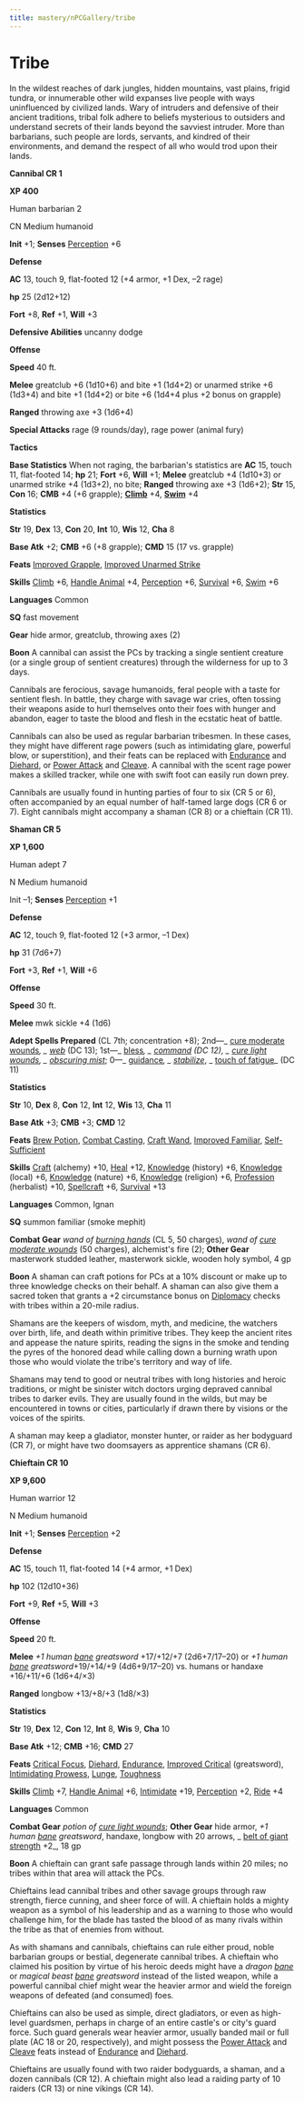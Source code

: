 ```yaml
---
title: mastery/nPCGallery/tribe
---
```

# Tribe

In the wildest reaches of dark jungles, hidden mountains, vast plains, frigid tundra, or innumerable other wild expanses live people with ways uninfluenced by civilized lands. Wary of intruders and defensive of their ancient traditions, tribal folk adhere to beliefs mysterious to outsiders and understand secrets of their lands beyond the savviest intruder. More than barbarians, such people are lords, servants, and kindred of their environments, and demand the respect of all who would trod upon their lands.

**Cannibal CR 1**

**XP 400**

Human barbarian 2

CN Medium humanoid

**Init** +1; **Senses** [Perception](../../skills/perception.md#_perception) +6

**Defense**

**AC** 13, touch 9, flat-footed 12 (+4 armor, +1 Dex, –2 rage)

**hp** 25 (2d12+12)

**Fort** +8, **Ref** +1, **Will** +3

**Defensive Abilities** uncanny dodge

**Offense**

**Speed** 40 ft.

**Melee** greatclub +6 (1d10+6) and bite +1 (1d4+2) or unarmed strike +6 (1d3+4) and bite +1 (1d4+2) or bite +6 (1d4+4 plus +2 bonus on grapple)

**Ranged** throwing axe +3 (1d6+4)

**Special Attacks** rage (9 rounds/day), rage power (animal fury)

**Tactics**

**Base Statistics** When not raging, the barbarian's statistics are **AC** 15, touch 11, flat-footed 14; **hp** 21; **Fort** +6, **Will** +1; **Melee** greatclub +4 (1d10+3) or unarmed strike +4 (1d3+2), no bite; **Ranged** throwing axe +3 (1d6+2); **Str** 15, **Con** 16; **CMB** +4 (+6 grapple); **[Climb](../../skills/climb.md#_climb)** +4, **[Swim](../../skills/swim.md#_swim)** +4

**Statistics**

**Str** 19, **Dex** 13, **Con** 20, **Int** 10, **Wis** 12, **Cha** 8

**Base Atk** +2; **CMB** +6 (+8 grapple); **CMD** 15 (17 vs. grapple)

**Feats** [Improved Grapple](../../feats.md#_improved-grapple), [Improved Unarmed Strike](../../feats.md#_improved-unarmed-strike)

**Skills** [Climb](../../skills/climb.md#_climb) +6, [Handle Animal](../../skills/handleAnimal.md#_handle-animal) +4, [Perception](../../skills/perception.md#_perception) +6, [Survival](../../skills/survival.md#_survival) +6, [Swim](../../skills/swim.md#_swim) +6

**Languages** Common

**SQ** fast movement

**Gear** hide armor, greatclub, throwing axes (2)

**Boon** A cannibal can assist the PCs by tracking a single sentient creature (or a single group of sentient creatures) through the wilderness for up to 3 days.

Cannibals are ferocious, savage humanoids, feral people with a taste for sentient flesh. In battle, they charge with savage war cries, often tossing their weapons aside to hurl themselves onto their foes with hunger and abandon, eager to taste the blood and flesh in the ecstatic heat of battle.

Cannibals can also be used as regular barbarian tribesmen. In these cases, they might have different rage powers (such as intimidating glare, powerful blow, or superstition), and their feats can be replaced with [Endurance](../../feats.md#_endurance) and [Diehard](../../feats.md#_diehard), or [Power Attack](../../feats.md#_power-attack) and [Cleave](../../feats.md#_cleave). A cannibal with the scent rage power makes a skilled tracker, while one with swift foot can easily run down prey.

Cannibals are usually found in hunting parties of four to six (CR 5 or 6), often accompanied by an equal number of half-tamed large dogs (CR 6 or 7). Eight cannibals might accompany a shaman (CR 8) or a chieftain (CR 11).

**Shaman CR 5**

**XP 1,600**

Human adept 7

N Medium humanoid

Init –1; **Senses** [Perception](../../skills/perception.md#_perception) +1

**Defense**

**AC** 12, touch 9, flat-footed 12 (+3 armor, –1 Dex)

**hp** 31 (7d6+7)

**Fort** +3, **Ref** +1, **Will** +6

**Offense**

**Speed** 30 ft.

**Melee** mwk sickle +4 (1d6)

**Adept Spells Prepared** (CL 7th; concentration +8); 2nd—_ [cure moderate wounds](../../spells/cureModerateWounds.md#_cure-moderate-wounds)_, _ [web](../../spells/web.md#_web)_ (DC 13); 1st—_ [bless](../../spells/bless.md#_bless)_, _ [command](../../spells/command.md#_command) _(DC 12), _ [cure light wounds](../../spells/cureLightWounds.md#_cure-light-wounds)_, _ [obscuring mist](../../spells/obscuringMist.md#_obscuring-mist)_; 0—_ [guidance](../../spells/guidance.md#_guidance)_, _ [stabilize](../../spells/stabilize.md#_stabilize)_, _ [touch of fatigue](../../spells/touchOfFatigue.md#_touch-of-fatigue)_ (DC 11)

**Statistics**

**Str** 10, **Dex** 8, **Con** 12, **Int** 12, **Wis** 13, **Cha** 11

**Base Atk** +3; **CMB** +3; **CMD** 12

**Feats** [Brew Potion](../../feats.md#_brew-potion), [Combat Casting](../../feats.md#_combat-casting), [Craft Wand](../../feats.md#_craft-wand), [Improved Familiar](../../feats.md#_improved-familiar), [Self-Sufficient](../../feats.md#_self-sufficient)

**Skills** [Craft](../../skills/craft.md#_craft) (alchemy) +10, [Heal](../../skills/heal.md#_heal) +12, [Knowledge](../../skills/knowledge.md#_knowledge) (history) +6, [Knowledge](../../skills/knowledge.md#_knowledge) (local) +6, [Knowledge](../../skills/knowledge.md#_knowledge) (nature) +6, [Knowledge](../../skills/knowledge.md#_knowledge) (religion) +6, [Profession](../../skills/profession.md#_profession) (herbalist) +10, [Spellcraft](../../skills/spellcraft.md#_spellcraft) +6, [Survival](../../skills/survival.md#_survival) +13

**Languages** Common, Ignan

**SQ** summon familiar (smoke mephit)

**Combat Gear** _wand of [burning hands](../../spells/burningHands.md#_burning-hands)_ (CL 5, 50 charges), _wand of [cure moderate wounds](../../spells/cureModerateWounds.md#_cure-moderate-wounds)_ (50 charges), alchemist's fire (2); **Other Gear** masterwork studded leather, masterwork sickle, wooden holy symbol, 4 gp

**Boon** A shaman can craft potions for PCs at a 10% discount or make up to three knowledge checks on their behalf. A shaman can also give them a sacred token that grants a +2 circumstance bonus on [Diplomacy](../../skills/diplomacy.md#_diplomacy) checks with tribes within a 20-mile radius.

Shamans are the keepers of wisdom, myth, and medicine, the watchers over birth, life, and death within primitive tribes. They keep the ancient rites and appease the nature spirits, reading the signs in the smoke and tending the pyres of the honored dead while calling down a burning wrath upon those who would violate the tribe's territory and way of life.

Shamans may tend to good or neutral tribes with long histories and heroic traditions, or might be sinister witch doctors urging depraved cannibal tribes to darker evils. They are usually found in the wilds, but may be encountered in towns or cities, particularly if drawn there by visions or the voices of the spirits.

A shaman may keep a gladiator, monster hunter, or raider as her bodyguard (CR 7), or might have two doomsayers as apprentice shamans (CR 6).

**Chieftain CR 10**

**XP 9,600**

Human warrior 12

N Medium humanoid

**Init** +1; **Senses** [Perception](../../skills/perception.md#_perception) +2

**Defense**

**AC** 15, touch 11, flat-footed 14 (+4 armor, +1 Dex)

**hp** 102 (12d10+36)

**Fort** +9, **Ref** +5, **Will** +3

**Offense**

**Speed** 20 ft.

**Melee** _+1 human [bane](../../magicItems/weapons.md#_weapons-bane) greatsword_ +17/+12/+7 (2d6+7/17–20) or _+1 human [bane](../../magicItems/weapons.md#_weapons-bane) greatsword_+19/+14/+9 (4d6+9/17–20) vs. humans or handaxe +16/+11/+6 (1d6+4/×3)

**Ranged** longbow +13/+8/+3 (1d8/×3)

**Statistics**

**Str** 19, **Dex** 12, **Con** 12, **Int** 8, **Wis** 9, **Cha** 10

**Base Atk** +12; **CMB** +16; **CMD** 27

**Feats** [Critical Focus](../../feats.md#_critical-focus), [Diehard](../../feats.md#_diehard), [Endurance](../../feats.md#_endurance), [Improved Critical](../../feats.md#_improved-critical) (greatsword), [Intimidating Prowess](../../feats.md#_intimidating-prowess), [Lunge](../../feats.md#_lunge), [Toughness](../../feats.md#_toughness)

**Skills** [Climb](../../skills/climb.md#_climb) +7, [Handle Animal](../../skills/handleAnimal.md#_handle-animal) +6, [Intimidate](../../skills/intimidate.md#_intimidate) +19, [Perception](../../skills/perception.md#_perception) +2, [Ride](../../skills/ride.md#_ride) +4

**Languages** Common

**Combat Gear** _potion of [cure light wounds](../../spells/cureLightWounds.md#_cure-light-wounds)_; **Other Gear** hide armor, _+1 human [bane](../../magicItems/weapons.md#_weapons-bane) greatsword_, handaxe, longbow with 20 arrows, _ [belt of giant strength](../../magicItems/wondrousItems.md#_belt-of-giant-strength) +2_, 18 gp

**Boon** A chieftain can grant safe passage through lands within 20 miles; no tribes within that area will attack the PCs.

Chieftains lead cannibal tribes and other savage groups through raw strength, fierce cunning, and sheer force of will. A chieftain holds a mighty weapon as a symbol of his leadership and as a warning to those who would challenge him, for the blade has tasted the blood of as many rivals within the tribe as that of enemies from without.

As with shamans and cannibals, chieftains can rule either proud, noble barbarian groups or bestial, degenerate cannibal tribes. A chieftain who claimed his position by virtue of his heroic deeds might have a _dragon [bane](../../magicItems/weapons.md#_weapons-bane)_ or _magical beast [bane](../../magicItems/weapons.md#_weapons-bane) greatsword_ instead of the listed weapon, while a powerful cannibal chief might wear the heavier armor and wield the foreign weapons of defeated (and consumed) foes.

Chieftains can also be used as simple, direct gladiators, or even as high-level guardsmen, perhaps in charge of an entire castle's or city's guard force. Such guard generals wear heavier armor, usually banded mail or full plate (AC 18 or 20, respectively), and might possess the [Power Attack](../../feats.md#_power-attack) and [Cleave](../../feats.md#_cleave) feats instead of [Endurance](../../feats.md#_endurance) and [Diehard](../../feats.md#_diehard).

Chieftains are usually found with two raider bodyguards, a shaman, and a dozen cannibals (CR 12). A chieftain might also lead a raiding party of 10 raiders (CR 13) or nine vikings (CR 14).

